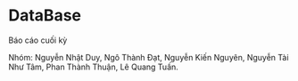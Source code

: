 # DataBase
Báo cáo cuối kỳ 

Nhóm: 
Nguyễn Nhật Duy,
Ngô Thành Đạt,
Nguyễn Kiến Nguyên,
Nguyễn Tài Như Tâm,
Phan Thành Thuận,
Lê Quang Tuấn.
